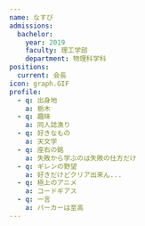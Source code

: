 ```yaml
---
name: なすび
admissions:
  bachelor:
    year: 2019
    faculty: 理工学部
    department: 物理科学科
positions:
  current: 会長
icon: graph.GIF
profile:
  - q: 出身地
    a: 栃木
  - q: 趣味
    a: 同人誌漁り
  - q: 好きなもの
    a: 天文学
  - q: 座右の銘
    a: 失敗から学ぶのは失敗の仕方だけ
  - q: ギレンの野望
    a: 好きだけどクリア出来ん...
  - q: 極上のアニメ
    a: コードギアス
  - q: 一言
    a: パーカーは至高
---
```

